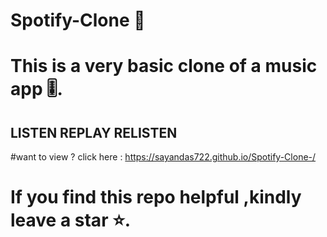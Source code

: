 # Spotify-Clone 🎵 #

# This is a very basic clone of a music app 🎚️.

## LISTEN REPLAY RELISTEN
#want to view ?
click here : https://sayandas722.github.io/Spotify-Clone-/


# If you find this repo helpful ,kindly leave a star ⭐.


